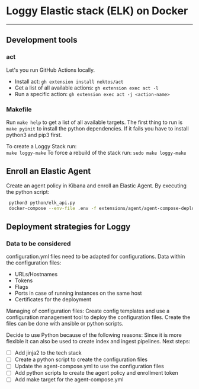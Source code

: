 # Loggy Elastic stack (ELK) on Docker

---

## Development tools

### act

Let's you run GitHub Actions locally.

- Install act: `gh extension install nektos/act`
- Get a list of all available actions: `gh extension exec act -l`
- Run a specific action: `gh extension exec act -j <action-name>`

### Makefile

Run `make help` to get a list of all available targets.
The first thing to run is `make pyinit` to install the python dependencies.
If it fails you have to install python3 and pip3 first.

To create a Loggy Stack run:  
`make loggy-make`
To force a rebuild of the stack run:
`sudo make loggy-make`

## Enroll an Elastic Agent

Create an agent policy in Kibana and enroll an Elastic Agent.
By executing the python script:

```bash
 python3 python/elk_api.py
 docker-compose --env-file .env -f extensions/agent/agent-compose-deploy.yml up -d
```

## Deployment strategies for Loggy

### Data to be considered

configuration.yml files need to be adapted for configurations.
Data within the configuration files:

- URLs/Hostnames
- Tokens
- Flags
- Ports in case of running instances on the same host
- Certificates for the deployment

Managing of configuration files:
Create config templates and use a configuration management tool to deploy the configuration files.
Create the files can be done with ansible or python scripts.

Decide to use Python because of the following reasons:
Since it is more flexible it can also be used to create index and ingest pipelines.
Next steps:

- [ ] Add jinja2 to the tech stack
- [ ] Create a python script to create the configuration files
- [ ] Update the agent-compose.yml to use the configuration files
- [ ] Add python scripts to create the agent policy and enrollment token
- [ ] Add make target for the agent-compose.yml
